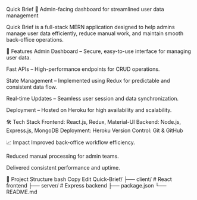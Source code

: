 Quick Brief 📰 Admin-facing dashboard for streamlined user data management

Quick Brief is a full-stack MERN application designed to help admins manage user data efficiently, reduce manual work, and maintain smooth back-office operations.

🚀 Features Admin Dashboard – Secure, easy-to-use interface for managing user data.

Fast APIs – High-performance endpoints for CRUD operations.

State Management – Implemented using Redux for predictable and consistent data flow.

Real-time Updates – Seamless user session and data synchronization.

Deployment – Hosted on Heroku for high availability and scalability.

🛠 Tech Stack Frontend: React.js, Redux, Material-UI Backend: Node.js, Express.js, MongoDB Deployment: Heroku Version Control: Git & GitHub

📈 Impact Improved back-office workflow efficiency.

Reduced manual processing for admin teams.

Delivered consistent performance and uptime.

📂 Project Structure bash Copy Edit Quick-Brief/ ├── client/ # React frontend ├── server/ # Express backend ├── package.json └── README.md
